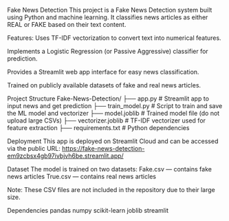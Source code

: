 Fake News Detection
This project is a Fake News Detection system built using Python and machine learning.
It classifies news articles as either REAL or FAKE based on their text content.

Features:
Uses TF-IDF vectorization to convert text into numerical features.

Implements a Logistic Regression (or Passive Aggressive) classifier for prediction.

Provides a Streamlit web app interface for easy news classification.

Trained on publicly available datasets of fake and real news articles.

Project Structure
Fake-News-Detection/
├── app.py                 # Streamlit app to input news and get prediction
├── train_model.py         # Script to train and save the ML model and vectorizer
├── model.joblib           # Trained model file (do not upload large CSVs)
├── vectorizer.joblib      # TF-IDF vectorizer used for feature extraction
├── requirements.txt       # Python dependencies

Deployment
This app is deployed on Streamlit Cloud and can be accessed via the public URL:
https://fake-news-detection-em9zcbsx4gb97ivbjvh6be.streamlit.app/

Dataset
The model is trained on two datasets:
Fake.csv — contains fake news articles
True.csv — contains real news articles

Note: These CSV files are not included in the repository due to their large size.

Dependencies
pandas
numpy
scikit-learn
joblib
streamlit
